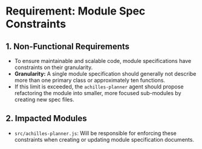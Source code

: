 # Requirement: Module Spec Constraints

## 1. Non-Functional Requirements
- To ensure maintainable and scalable code, module specifications have constraints on their granularity.
- **Granularity:** A single module specification should generally not describe more than one primary class or approximately ten functions.
- If this limit is exceeded, the `achilles-planner` agent should propose refactoring the module into smaller, more focused sub-modules by creating new spec files.

## 2. Impacted Modules
- `src/achilles-planner.js`: Will be responsible for enforcing these constraints when creating or updating module specification documents.
